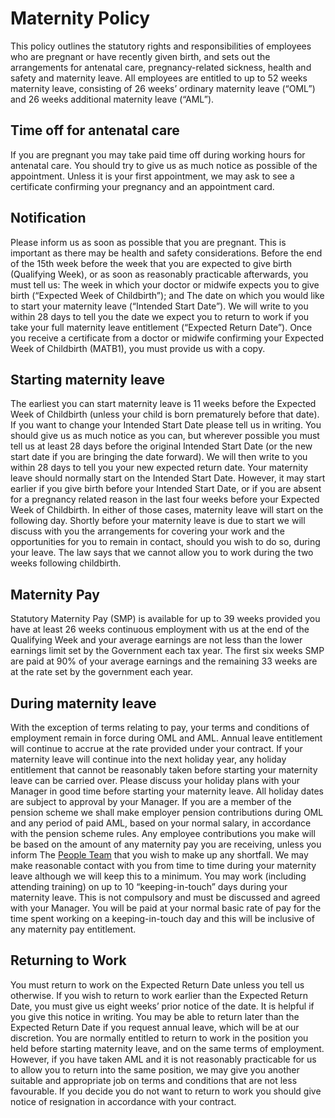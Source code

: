 # Maternity Policy
This policy outlines the statutory rights and responsibilities of employees who are pregnant or have recently given birth, and sets out the arrangements for antenatal care, pregnancy-related sickness, health and safety and maternity leave.  All employees are entitled to up to 52 weeks maternity leave, consisting of 26 weeks’ ordinary maternity leave (“OML”) and 26 weeks additional maternity leave (“AML”). 
## Time off for antenatal care
If you are pregnant you may take paid time off during working hours for antenatal care.  You should try to give us as much notice as possible of the appointment.  Unless it is your first appointment, we may ask to see a certificate confirming your pregnancy and an appointment card.  
## Notification
Please inform us as soon as possible that you are pregnant.  This is important as there may be health and safety considerations.  Before the end of the 15th week before the week that you are expected to give birth (Qualifying Week), or as soon as reasonably practicable afterwards, you must tell us: 
The week in which your doctor or midwife expects you to give birth (“Expected Week of Childbirth”); and 
The date on which you would like to start your maternity leave (“Intended Start Date”). 
We will write to you within 28 days to tell you the date we expect you to return to work if you take your full maternity leave entitlement (“Expected Return Date”).  Once you receive a certificate from a doctor or midwife confirming your Expected Week of Childbirth (MATB1), you must provide us with a copy.  
## Starting maternity leave
The earliest you can start maternity leave is 11 weeks before the Expected Week of Childbirth (unless your child is born prematurely before that date).   If you want to change your Intended Start Date please tell us in writing.  You should give us as much notice as you can, but wherever possible you must tell us at least 28 days before the original Intended Start Date (or the new start date if you are bringing the date forward).  We will then write to you within 28 days to tell you your new expected return date. 
Your maternity leave should normally start on the Intended Start Date.  However, it may start earlier if you give birth before your Intended Start Date, or if you are absent for a pregnancy related reason in the last four weeks before your Expected Week of Childbirth.  In either of those cases, maternity leave will start on the following day.  Shortly before your maternity leave is due to start we will discuss with you the arrangements for covering your work and the opportunities for you to remain in contact, should you wish to do so, during your leave.  The law says that we cannot allow you to work during the two weeks following childbirth. 
## Maternity Pay
Statutory Maternity Pay (SMP) is available for up to 39 weeks provided you have at least 26 weeks continuous employment with us at the end of the Qualifying Week and your average earnings are not less than the lower earnings limit set by the Government each tax year.  The first six weeks SMP are paid at 90% of your average earnings and the remaining 33 weeks are at the rate set by the government each year.   
## During maternity leave
With the exception of terms relating to pay, your terms and conditions of employment remain in force during OML and AML.  Annual leave entitlement will continue to accrue at the rate provided under your contract.  If your maternity leave will continue into the next holiday year, any holiday entitlement that cannot be reasonably taken before starting your maternity leave can be carried over.  Please discuss your holiday plans with your Manager in good time before starting your maternity leave.  All holiday dates are subject to approval by your Manager.  If you are a member of the pension scheme we shall make employer pension contributions during OML and any period of paid AML, based on your normal salary, in accordance with the pension scheme rules.  Any employee contributions you make will be based on the amount of any maternity pay you are receiving, unless you inform The [People Team](mailto:people@infinityworks.com) that you wish to make up any shortfall. 
We may make reasonable contact with you from time to time during your maternity leave although we will keep this to a minimum. You may work (including attending training) on up to 10 “keeping-in-touch” days during your maternity leave.  This is not compulsory and must be discussed and agreed with your Manager.  You will be paid at your normal basic rate of pay for the time spent working on a keeping-in-touch day and this will be inclusive of any maternity pay entitlement.  
## Returning to Work
You must return to work on the Expected Return Date unless you tell us otherwise.  If you wish to return to work earlier than the Expected Return Date, you must give us eight weeks’ prior notice of the date.  It is helpful if you give this notice in writing.  You may be able to return later than the Expected Return Date if you request annual leave, which will be at our discretion.  You are normally entitled to return to work in the position you held before starting maternity leave, and on the same terms of employment.  However, if you have taken AML and it is not reasonably practicable for us to allow you to return into the same position, we may give you another suitable and appropriate job on terms and conditions that are not less favourable. If you decide you do not want to return to work you should give notice of resignation in accordance with your contract.  
